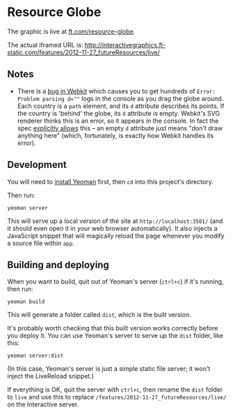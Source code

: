 Resource Globe
==============

The graphic is live at [ft.com/resource-globe](http://www.ft.com/resource-globe).

The actual iframed URL is: http://interactivegraphics.ft-static.com/features/2012-11-27_futureResources/live/

Notes
-----

* There is a [bug in Webkit](https://bugs.webkit.org/show_bug.cgi?id=78980) which causes you to get hundreds of `Error: Problem parsing d=""` logs in the console as you drag the globe around. Each country is a `path` element, and its `d` attribute describes its points. If the country is 'behind' the globe, its `d` attribute is empty. Webkit's SVG renderer thinks this is an error, so it appears in the console. In fact the spec [explicitly allows](http://www.w3.org/TR/SVG/paths.html#PathDataBNF) this – an empty `d` attribute just means "don't draw anything here" (which, fortunately, is exactly how Webkit handles its error).


Development
-----------

You will need to [install Yeoman](http://yeoman.io/installation.html) first, then `cd` into this project's directory.

Then run:

    yeoman server

This will serve up a local version of the site at `http://localhost:3501/` (and it should even open it in your web browser automatically). It also injects a JavaScript snippet that will magically reload the page whenever you modify a source file within `app`.

Building and deploying
----------------------

When you want to build, quit out of Yeoman's server (`ctrl+c`) if it's running, then run:

    yeoman build

This will generate a folder called `dist`, which is the built version.

It's probably worth checking that this built version works correctly before you deploy it. You can use Yeoman's server to serve up the `dist` folder, like this:

    yeoman server:dist

(In this case, Yeoman's server is just a simple static file server; it won't inject the LiveReload snippet.)

If everything is OK, quit the server with `ctrl+c`, then rename the `dist` folder to `live` and use this to replace `/features/2012-11-27_futureResources/live/` on the Interactive server.
